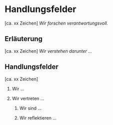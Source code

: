 # Handlungsfelder
[ca. xx Zeichen]
*Wir forschen verantwortungsvoll.*

## Erläuterung
[ca. xx Zeichen]
*Wir verstehen darunter ...*

## Handlungsfelder
[ca. xx Zeichen]
1. Wir ...

2. Wir vertreten ...

    1. Wir sind ...

    2. Wir reflektieren ...
